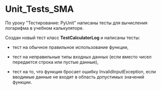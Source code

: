 # Unit_Tests_SMA

По уроку "Тестирование: PyUnit" написаны тесты для вычисления логарифма в учебном калькуляторе.

Создан новый тест класс **TestCalculatorLog** и написаны тесты:

- тест на обычное правильное использование функции,

- тест на неправильные типы входных данных (если вместо чисел передается строка или пустые данные),

- тест на то, что функция бросает ошибку InvalidInputException, если вводимые данные не входят в область допустимых значений функции.
